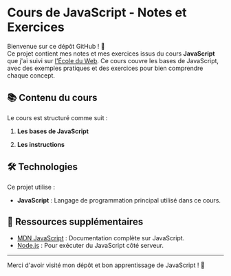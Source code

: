 # Cours de JavaScript - Notes et Exercices

Bienvenue sur ce dépôt GitHub ! 👋  
Ce projet contient mes notes et mes exercices issus du cours **JavaScript** que j'ai suivi sur [l'École du Web](https://www.ecole-du-web.net/). Ce cours couvre les bases de JavaScript, avec des exemples pratiques et des exercices pour bien comprendre chaque concept.

## 📚 Contenu du cours

Le cours est structuré comme suit :

1. **Les bases de JavaScript**

2. **Les instructions**

## 🛠️ Technologies

Ce projet utilise :

-   **JavaScript** : Langage de programmation principal utilisé dans ce cours.

## 📖 Ressources supplémentaires

-   [MDN JavaScript](https://developer.mozilla.org/fr/docs/Web/JavaScript) : Documentation complète sur JavaScript.
-   [Node.js](https://nodejs.org/) : Pour exécuter du JavaScript côté serveur.

---

Merci d'avoir visité mon dépôt et bon apprentissage de JavaScript ! 🚀
